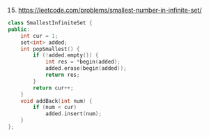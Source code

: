 15. https://leetcode.com/problems/smallest-number-in-infinite-set/

```c++
class SmallestInfiniteSet {
public:
    int cur = 1;
    set<int> added; 
    int popSmallest() {
        if (!added.empty()) {
            int res = *begin(added);
            added.erase(begin(added));
            return res;
        }
        return cur++;
    }
    void addBack(int num) {
        if (num < cur)
            added.insert(num);
    }
};
```
